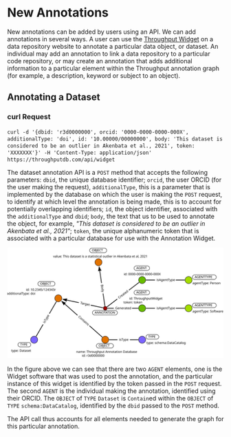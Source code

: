 # New Annotations

New annotations can be added by users using an API.  We can add annotations in several ways.  A user can use the [Throughput Widget]() on a data repository website to annotate a particular data object, or dataset.  An individual may add an annotation to link a data repository to a particular code repository, or may create an annotation that adds additional information to a particular element within the Throughput annotation graph (for example, a description, keyword or subject to an object).

## Annotating a Dataset

### curl Request

```
curl -d '{dbid: 'r3d0000000', orcid: '0000-0000-0000-000X', additionalType: 'doi', id: '10.00000/00000000', body: 'This dataset is considered to be an outlier in Akenbata et al., 2021', token: 'XXXXXXX'}' -H 'Content-Type: application/json' https://throughputdb.com/api/widget
```

The dataset annotation API is a `POST` method that accepts the following parameters:
`dbid`, the unique database identifier; `orcid`, the user ORCID (for the user making the request), `additionalType`, this is a parameter that is implemented by the database on which the user is making the `POST` request, to identify at which level the annotation is being made, this is to account for potentially overlapping identifiers; `id`, the object identifier, associated with the `additionalType` and `dbid`; `body`, the text that us to be used to annotate the object, for example, *"This dataset is considered to be an outlier in Akenbata et al., 2021"*; `token`, the unique alphanumeric token that is associated with a particular database for use with the Annotation Widget.

![](DatasetAnnotation.svg)

In the figure above we can see that there are two `AGENT` elements, one is the Widget software that was used to post the annotation, and the particular instance of this widget is identified by the token passed in the `POST` request.  The second `AGENT` is the individual making the annotation, identified using their ORCID.  The `OBJECT` of `TYPE` `Dataset` is `Contain`ed within the `OBJECT` of `TYPE` `schema:DataCatalog`, identified by the `dbid` passed to the `POST` method.

The API call thus accounts for all elements needed to generate the graph for this particular annotation.

